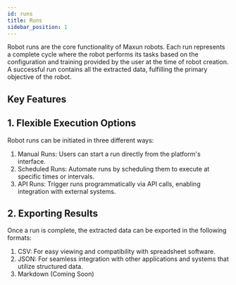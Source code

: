 ```yaml
---
id: runs
title: Runs
sidebar_position: 1
---
```


Robot runs are the core functionality of Maxun robots. Each run represents a complete cycle where the robot performs its tasks based on the configuration and training provided by the user at the time of robot creation. A successful run contains all the extracted data, fulfilling the primary objective of the robot.


## Key Features

## 1. Flexible Execution Options

Robot runs can be initiated in three different ways:

1. Manual Runs: Users can start a run directly from the platform's interface.
2. Scheduled Runs: Automate runs by scheduling them to execute at specific times or intervals.
3. API Runs: Trigger runs programmatically via API calls, enabling integration with external systems.

## 2. Exporting Results

Once a run is complete, the extracted data can be exported in the following formats:
1. CSV: For easy viewing and compatibility with spreadsheet software.
2. JSON: For seamless integration with other applications and systems that utilize structured data.
3. Markdown (Coming Soon)